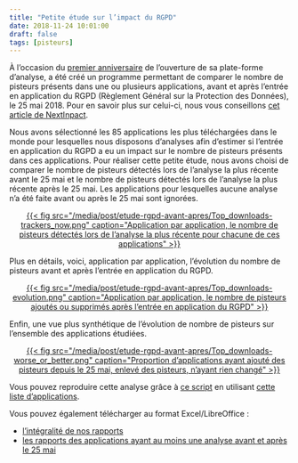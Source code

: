 ```yaml
---
title: "Petite étude sur l’impact du RGPD"
date: 2018-11-24 10:01:00
draft: false
tags: [pisteurs]
---
```


À l’occasion du [premier anniversaire](https://exodus-privacy.eu.org/fr/post/anniversaire/) de l’ouverture de sa plate-forme d’analyse, a été créé un programme permettant de comparer le nombre de pisteurs présents dans une ou plusieurs applications, avant et après l’entrée en application du RGPD (Règlement Général sur la Protection des Données), le 25 mai 2018. Pour en savoir plus sur celui-ci, nous vous conseillons [cet article de NextInpact](https://www.nextinpact.com/news/106135-le-rgpd-explique-ligne-par-ligne-articles-1-a-23.htm).

Nous avons sélectionné les 85 applications les plus téléchargées dans le monde pour lesquelles nous disposons d’analyses afin d’estimer si l’entrée en application du RGPD a eu un impact sur le nombre de pisteurs présents dans ces applications. Pour réaliser cette petite étude, nous avons choisi de comparer le nombre de pisteurs détectés lors de l’analyse la plus récente avant le 25 mai et le nombre de pisteurs détectés lors de l’analyse la plus récente après le 25 mai. Les applications pour lesquelles aucune analyse n’a été faite avant ou après le 25 mai sont ignorées.

<center>
<a href="/media/post/etude-rgpd-avant-apres/Top_downloads-trackers_now.png">
{{< fig src="/media/post/etude-rgpd-avant-apres/Top_downloads-trackers_now.png" caption="Application par application, le nombre de pisteurs détectés lors de l’analyse la plus récente pour chacune de ces applications" >}}
</a>
</center>

Plus en détails, voici, application par application, l’évolution du nombre de pisteurs avant et après l’entrée en application du RGPD.

<center>
<a href="/media/post/etude-rgpd-avant-apres/Top_downloads-evolution.png">
{{< fig src="/media/post/etude-rgpd-avant-apres/Top_downloads-evolution.png" caption="Application par application, le nombre de pisteurs ajoutés ou supprimés après l’entrée en application du RGPD" >}}
</a>
</center>

Enfin, une vue plus synthétique de l’évolution de nombre de pisteurs sur l’ensemble des applications étudiées.
<center>
<a href="/media/post/etude-rgpd-avant-apres/Top_downloads-worse_or_better.png">
{{< fig src="/media/post/etude-rgpd-avant-apres/Top_downloads-worse_or_better.png" caption="Proportion d’applications ayant ajouté des pisteurs depuis le 25 mai, enlevé des pisteurs, n’ayant rien changé" >}}
</a>
</center>

Vous pouvez reproduire cette analyse grâce à [ce script](https://github.com/Exodus-Privacy/post-gdpr-stats) en utilisant [cette liste d’applications](/media/post/etude-rgpd-avant-apres/top_dl.txt).

Vous pouvez également télécharger au format Excel/LibreOffice :

* [l’intégralité de nos rapports](/media/post/etude-rgpd-avant-apres/exodus_export_20181121.csv)
* [les rapports des applications ayant au moins une analyse avant et après le 25 mai](/media/post/etude-rgpd-avant-apres/exodus_export_20181121_only_pre-post_gdpr.csv)
